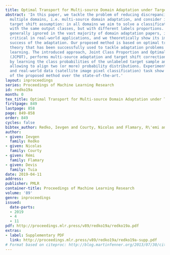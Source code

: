 ```yaml
---
title: Optimal Transport for Multi-source Domain Adaptation under Target Shift
abstract: 'In this paper, we tackle the problem of reducing discrepancies between
  multiple domains, i.e. multi-source domain adaptation, and consider it under the
  target shift assumption: in all domains we aim to solve a classification problem
  with the same output classes, but with different labels proportions. This problem,
  generally ignored in the vast majority of domain adaptation papers, is nevertheless
  critical in real-world applications, and we theoretically show its impact on the
  success of the adaptation. Our proposed method is based on optimal transport, a
  theory that has been successfully used to tackle adaptation problems in machine
  learning. The introduced approach, Joint Class Proportion and Optimal Transport
  (JCPOT), performs multi-source adaptation and target shift correction simultaneously
  by learning the class probabilities of the unlabeled target sample and the coupling
  allowing to align two (or more) probability distributions. Experiments on both synthetic
  and real-world data (satellite image pixel classification) task show the superiority
  of the proposed method over the state-of-the-art.'
layout: inproceedings
series: Proceedings of Machine Learning Research
id: redko19a
month: 0
tex_title: Optimal Transport for Multi-source Domain Adaptation under Target Shift
firstpage: 849
lastpage: 858
page: 849-858
order: 849
cycles: false
bibtex_author: Redko, Ievgen and Courty, Nicolas and Flamary, R\'emi and Tuia, Devis
author:
- given: Ievgen
  family: Redko
- given: Nicolas
  family: Courty
- given: Rémi
  family: Flamary
- given: Devis
  family: Tuia
date: 2019-04-11
address: 
publisher: PMLR
container-title: Proceedings of Machine Learning Research
volume: '89'
genre: inproceedings
issued:
  date-parts:
  - 2019
  - 4
  - 11
pdf: http://proceedings.mlr.press/v89/redko19a/redko19a.pdf
extras:
- label: Supplementary PDF
  link: http://proceedings.mlr.press/v89/redko19a/redko19a-supp.pdf
# Format based on citeproc: http://blog.martinfenner.org/2013/07/30/citeproc-yaml-for-bibliographies/
---
```

